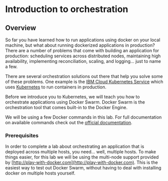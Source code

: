 # Introduction to orchestration

## Overview

So far you have learned how to run applications using docker on your local machine, but what about running dockerized applications in production? There are a number of problems that come with building an application for production: scheduling services across distributed nodes, maintaining high availability, implementing reconciliation, scaling, and logging... just to name a few.

There are several orchestration solutions out there that help you solve some of these problems. One example is the [IBM Cloud Kubernetes Service](https://www.ibm.com/cloud/container-service/) which uses [Kubernetes](https://kubernetes.io/) to run containers in production.

Before we introduce you to Kubernetes, we will teach you how to orchestrate applications using Docker Swarm. Docker Swarm is the orchestration tool that comes built-in to the Docker Engine.

We will be using a few Docker commands in this lab. For full documentation on available commands check out the [official documentation](https://docs.docker.com/).

### Prerequisites

In order to complete a lab about orchestrating an application that is deployed across multiple hosts, you need... well, multiple hosts. To make things easier, for this lab we will be using the multi-node support provided by [http://play-with-docker.com](http://play-with-docker.com). This is the easiest way to test out Docker Swarm, without having to deal with installing docker on multiple hosts yourself.

